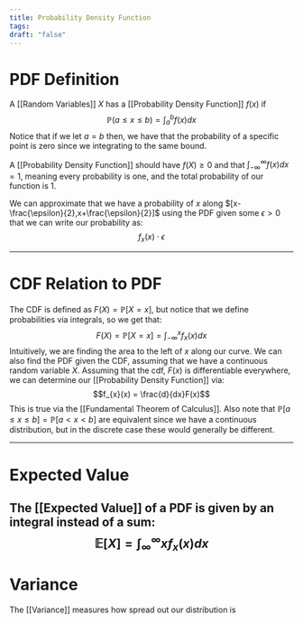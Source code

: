 ```yaml
---
title: Probability Density Function
tags: 
draft: "false"
---
```

# PDF Definition
A [[Random Variables]] $X$ has a [[Probability Density Function]] $f(x)$ if $$\mathbb{P}(a \leq x \leq b) = \int_{a}^b f(x)dx$$
Notice that if we let $a=b$ then, we have that the probability of a specific point is zero since we integrating to the same bound. 

A [[Probability Density Function]] should have $f(X) \geq 0$ and that $\int_{-\infty}^\infty f(x)dx = 1$, meaning every probability is one, and the total probability of our function is 1. 

We can approximate that we have a probability of $x$ along $[x-\frac{\epsilon}{2},x+\frac{\epsilon}{2}]$ using the PDF given some $\epsilon > 0$ that we can write our probability as:
$$f_{x}(x)\cdot \epsilon$$

---
# CDF Relation to PDF
The CDF is defined as $F(X)=\mathbb{P}[X=x]$, but notice that we define probabilities via integrals, so we get that:
$$F(X)=\mathbb{P}[X=x] = \int_{-\infty}^x f_x(x)dx$$
Intuitively, we are finding the area to the left of $x$ along our curve. We can also find the PDF given the CDF, assuming that we have a continuous random variable $X$. Assuming that the cdf, $F(x)$ is differentiable everywhere, we can determine our [[Probability Density Function]] via:
$$f_{x}(x) = \frac{d}{dx}F(x)$$
This is true via the [[Fundamental Theorem of Calculus]]. Also note that $\mathbb{P}[a \leq x \leq b] = \mathbb{P}[a < x < b]$ are equivalent since we have a continuous distribution, but in the discrete case these would generally be different. 

---
# Expected Value 
The [[Expected Value]] of a PDF is given by an integral instead of a sum:
$$\mathbb{E}[X]= \int_{\infty}^\infty x f_{x}(x) dx$$
---
# Variance 
The [[Variance]] measures how spread out our distribution is 
